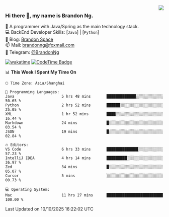 <img  align="right" src="https://github-readme-stats-brandon0824.vercel.app/api/top-langs/?username=brandon0824&layout=compact">

### Hi there 👋, my name is Brandon Ng.

🌱 A programmer with Java/Spring as the main technology stack.  
💻 BackEnd Developer Skills: [`Java`] | [`Python`]  
📝 Blog: [Brandon Space](https://blog.brandonng.cc)  
📫 Mail: brandonng@foxmail.com  
📰 Telegram: [@BrandonNg](https://t.me/BrandonNg24)  

[![wakatime](https://wakatime.com/badge/user/940cafbf-f9d5-4b24-9a07-19bb072f52bb.svg)](https://wakatime.com/@940cafbf-f9d5-4b24-9a07-19bb072f52bb)
[![CodeTime Badge](https://shields.jannchie.com/endpoint?style=plastic&color=&url=https%3A%2F%2Fapi.codetime.dev%2Fv3%2Fusers%2Fshield%3Fuid%3D128%26minutes%3D10080)](https://codetime.dev)

<!--START_SECTION:waka-->
📊 **This Week I Spent My Time On** 

```text
🕑︎ Time Zone: Asia/Shanghai

💬 Programming Languages: 
Java                     5 hrs 48 mins       █████████████░░░░░░░░░░░░   50.65 % 
Python                   2 hrs 52 mins       ██████░░░░░░░░░░░░░░░░░░░   25.05 % 
XML                      1 hr 52 mins        ████░░░░░░░░░░░░░░░░░░░░░   16.44 % 
Markdown                 24 mins             █░░░░░░░░░░░░░░░░░░░░░░░░   03.54 % 
JSON                     19 mins             █░░░░░░░░░░░░░░░░░░░░░░░░   02.84 % 

🔥 Editors: 
VS Code                  6 hrs 33 mins       ██████████████░░░░░░░░░░░   57.23 % 
IntelliJ IDEA            4 hrs 14 mins       █████████░░░░░░░░░░░░░░░░   36.97 % 
Zed                      34 mins             █░░░░░░░░░░░░░░░░░░░░░░░░   05.07 % 
Cursor                   5 mins              ░░░░░░░░░░░░░░░░░░░░░░░░░   00.73 % 

💻 Operating System: 
Mac                      11 hrs 27 mins      █████████████████████████   100.00 % 
```


 Last Updated on 10/10/2025 16:22:02 UTC
<!--END_SECTION:waka-->
